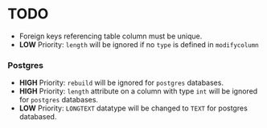 # TODO
- Foreign keys referencing table column must be unique.
- **LOW** Priority: `length` will be ignored if no `type` is defined in `modifycolumn`

### Postgres
- **HIGH** Priority: `rebuild` will be ignored for `postgres` databases.
- **HIGH** Priority: `length` attribute on a column with type `int` will be ignored for `postgres` databases.
- **LOW** Priority: `LONGTEXT` datatype will be changed to `TEXT` for postgres databased. 
